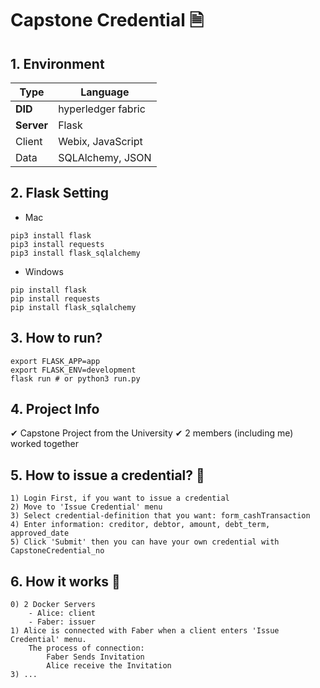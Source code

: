 # Capstone Credential 🗎

## 1. Environment

| Type       | Language           |
| ---------- | ------------------ |
| **DID**    | hyperledger fabric |
| **Server** | Flask              |
| Client     | Webix, JavaScript  |
| Data       | SQLAlchemy, JSON   |

## 2. Flask Setting

- Mac
```
pip3 install flask
pip3 install requests
pip3 install flask_sqlalchemy
```

- Windows
```
pip install flask
pip install requests
pip install flask_sqlalchemy
```

## 3. How to run?

```
export FLASK_APP=app
export FLASK_ENV=development
flask run # or python3 run.py
```

## 4. Project Info

✔ Capstone Project from the University
✔ 2 members (including me) worked together

## 5. How to issue a credential? 🤔

    1) Login First, if you want to issue a credential
    2) Move to 'Issue Credential' menu
    3) Select credential-definition that you want: form_cashTransaction
    4) Enter information: creditor, debtor, amount, debt_term, approved_date
    5) Click 'Submit' then you can have your own credential with CapstoneCredential_no

## 6. How it works 🙋

    0) 2 Docker Servers
        - Alice: client
        - Faber: issuer
    1) Alice is connected with Faber when a client enters 'Issue Credential' menu.
        The process of connection:
            Faber Sends Invitation
            Alice receive the Invitation
    3) ...

